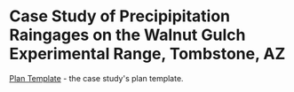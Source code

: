 # Case Study of Precipipitation Raingages on the Walnut Gulch Experimental Range, Tombstone, AZ  

[Plan Template](./case_study_plan.pdf) - the case study's plan template.  